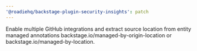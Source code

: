 ```yaml
---
'@roadiehq/backstage-plugin-security-insights': patch
---
```


Enable multiple GitHub integrations and extract source location from entity managed annotations backstage.io/managed-by-origin-location or backstage.io/managed-by-location.

